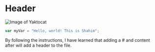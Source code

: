 # Header

![Image of Yaktocat](https://octodex.github.com/images/yaktocat.png)
``` javascript
var myVar = "Hello, world! This is Shahim";
```





















By following the instructions, I have learned that adding a # and content after will add a header to the file.
